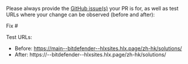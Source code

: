 Please always provide the [GitHub issue(s)](../issues) your PR is for, as well as test URLs where your change can be observed (before and after):

Fix #<gh-issue-id>

Test URLs:
- Before: https://main--bitdefender--hlxsites.hlx.page/zh-hk/solutions/
- After: https://<branch>--bitdefender--hlxsites.hlx.page/zh-hk/solutions/
